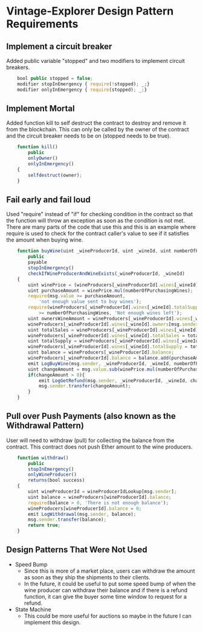 # Vintage-Explorer Design Pattern Requirements

## Implement a circuit breaker
Added public variable "stopped" and two modifiers to implement circuit breakers.
```javascript
    bool public stopped = false;
    modifier stopInEmergency { require(!stopped); _;}
    modifier onlyInEmergency { require(stopped); _;}
```

## Implement Mortal
Added function kill to self destruct the contract to destroy and remove it from the blockchain. This can only be called by the owner of the contract and the circuit breaker needs to be on (stopped needs to be true).
```javascript
    function kill()
        public
        onlyOwner()
        onlyInEmergency()
    {
        selfdestruct(owner);
    }
```

## Fail early and fail loud
Used "require" instead of "if" for checking condition in the contract so that the function will throw an exception as soon as the condition is not met.
There are many parts of the code that use this and this is an example where require is used to check for the contract caller's value to see if it satisfies the amount when buying wine. 
```javascript
    function buyWine(uint _wineProducerId, uint _wineId, uint numberOfPurchasingWines)
        public
        payable
        stopInEmergency()
        checkIfWineProducerAndWineExists(_wineProducerId, _wineId)
    {
        uint winePrice = (wineProducers[_wineProducerId].wines[_wineId].priceWei) * ONE_WEI;
        uint purchaseAmount = winePrice.mul(numberOfPurchasingWines);
        require(msg.value >= purchaseAmount,
            'not enough value sent to buy wines');
        require(wineProducers[_wineProducerId].wines[_wineId].totalSupply
            >= numberOfPurchasingWines, 'Not enough wines left');
        uint ownersWineAmount = wineProducers[_wineProducerId].wines[_wineId].owners[msg.sender];
        wineProducers[_wineProducerId].wines[_wineId].owners[msg.sender] = ownersWineAmount.add(numberOfPurchasingWines);
        uint totalSales = wineProducers[_wineProducerId].wines[_wineId].totalSales;
        wineProducers[_wineProducerId].wines[_wineId].totalSales = totalSales.add(numberOfPurchasingWines);
        uint totalSupply = wineProducers[_wineProducerId].wines[_wineId].totalSupply;
        wineProducers[_wineProducerId].wines[_wineId].totalSupply = totalSupply.sub(numberOfPurchasingWines);
        uint balance = wineProducers[_wineProducerId].balance;
        wineProducers[_wineProducerId].balance = balance.add(purchaseAmount);
        emit LogBuyWine(msg.sender, _wineProducerId, _wineId, numberOfPurchasingWines);
        uint changeAmount = msg.value.sub(winePrice.mul(numberOfPurchasingWines));
        if(changeAmount > 0){
            emit LogGetRefund(msg.sender, _wineProducerId, _wineId, changeAmount);
            msg.sender.transfer(changeAmount);
        }
    }
```

## Pull over Push Payments (also known as the Withdrawal Pattern)
User will need to withdraw (pull) for collecting the balance from the contract. This contract does not push Ether amount to the wine producers.
```javascript
    function withdraw()
        public
        stopInEmergency()
        onlyWineProducer()
        returns(bool success)
    {
        uint wineProducerId = wineProducerIdLookup[msg.sender];
        uint balance = wineProducers[wineProducerId].balance;
        require(balance > 0, 'There is not enough balance');
        wineProducers[wineProducerId].balance = 0;
        emit LogWithdrawal(msg.sender, balance);
        msg.sender.transfer(balance);
        return true;
    }
```
## Design Patterns That Were Not Used
* Speed Bump
    * Since this is more of a market place, users can withdraw the amount as soon as they ship the shipments to their clients.
    * In the future, it could be useful to put some speed bump of when the wine producer can withdraw their balance and if there is a refund function, it can give the buyer some time window to request for a refund.
* State Machine
    * This could be more useful for auctions so maybe in the future I can implement this design.